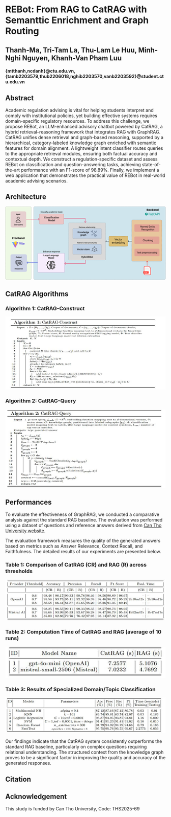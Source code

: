 # REBot: From RAG to CatRAG with Semanttic Enrichment and Graph Routing
## Thanh-Ma, Tri-Tam La, Thu-Lam Le Huu, Minh-Nghi Nguyen, Khanh-Van Pham Luu
#### {mtthanh,ncdanh}@ctu.edu.vn, {tamb2203579,thub2206018,nghib2203570,vanb2203592}@student.ctu.edu.vn

## Abstract

Academic regulation advising is vital for helping students interpret and comply with institutional policies, yet building effective systems requires domain-specific regulatory resources. To address this challenge, we propose REBot, an LLM-enhanced advisory chatbot powered by CatRAG, a hybrid retrieval–reasoning framework that integrates RAG with GraphRAG. CatRAG unifies dense retrieval and graph-based reasoning, supported by a hierarchical, category-labeled knowledge graph enriched with semantic features for domain alignment. A lightweight intent classifier routes queries to the appropriate retrieval modules, ensuring both factual accuracy and contextual depth. We construct a regulation-specific dataset and assess REBot on classification and question-answering tasks, achieving state-of-the-art performance with an F1-score of 98.89\%. Finally, we implement a web application that demonstrates the practical value of REBot in real-world academic advising scenarios.

## Architecture

![Framework](images/REBotFramework.png)

## CatRAG Algorithms

### Algorithm 1: CatRAG-Construct

![Algorithm 1: CatRAG-Construct](images/algorithm1.jpg)

### Algorithm 2: CatRAG-Query

![Algorithm 2: CatRAG-Query](images/algorithm2.jpg)

## Performances

To evaluate the effectiveness of GraphRAG, we conducted a comparative analysis against the standard RAG baseline. The evaluation was performed using a dataset of questions and reference answers derived from [Can Tho University website](https://www.ctu.edu.vn/don-vi-truc-thuoc.html).

The evaluation framework measures the quality of the generated answers based on metrics such as Answer Relevance, Context Recall, and Faithfulness. The detailed results of our experiments are presented below.

### Table 1: Comparison of CatRAG (CR) and RAG (R) across thresholds

![Table 1](images/overall.jpg)

### Table 2: Computation Time of CatRAG and RAG (average of 10 runs)

![Table 2](images/runtime.jpg)

### Table 3: Results of Specialized Domain/Topic Classification

![Table 3](images/classify.jpg)

Our findings indicate that the CatRAG system consistently outperforms the standard RAG baseline, particularly on complex questions requiring relational understanding. The structured context from the knowledge graph proves to be a significant factor in improving the quality and accuracy of the generated responses.

## Citation

## Acknowledgement

This study is funded by Can Tho University, Code: THS2025-69

